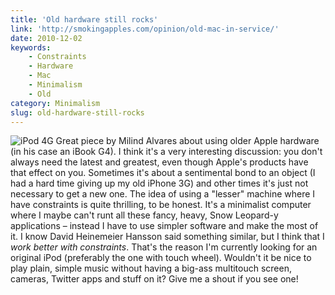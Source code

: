 ```yaml
---
title: 'Old hardware still rocks'
link: 'http://smokingapples.com/opinion/old-mac-in-service/'
date: 2010-12-02
keywords:
    - Constraints
    - Hardware
    - Mac
    - Minimalism
    - Old
category: Minimalism
slug: old-hardware-still-rocks
---
```


![](http://dl.dropbox.com/u/364076/ipod-fourth-generation.jpg "iPod 4G") Great piece by Milind
Alvares about using older Apple hardware (in his case an iBook G4). I think it's a very interesting
discussion: you don't always need the latest and greatest, even though Apple's products have that
effect on you. Sometimes it's about a sentimental bond to an object (I had a hard time giving up my
old iPhone 3G) and other times it's just not necessary to get a new one. The idea of using a
"lesser" machine where I have constraints is quite thrilling, to be honest. It's a minimalist
computer where I maybe can't runt all these fancy, heavy, Snow Leopard-y applications – instead I
have to use simpler software and make the most of it. I know David Heinemeier Hansson said something
similar, but I think that I _work better with constraints_. That's the reason I'm currently looking
for an original iPod (preferably the one with touch wheel). Wouldn't it be nice to play plain,
simple music without having a big-ass multitouch screen, cameras, Twitter apps and stuff on it? Give
me a shout if you see one!
